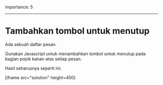 importance: 5

---

# Tambahkan tombol untuk menutup

Ada sebuah daftar pesan.

Gunakan Javascript untuk menambahkan tombol untuk menutup pada bagian pojok kanan atas setiap pesan.

Hasil seharusnya seperti ini:

[iframe src="solution" height=450]
